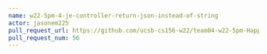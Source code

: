 ```yaml
---
name: w22-5pm-4-je-controller-return-json-instead-of-string
actor: jasonem225
pull_request_url: https://github.com/ucsb-cs156-w22/team04-w22-5pm-HappyCows/pull/56
pull_request_num: 56
---
```


